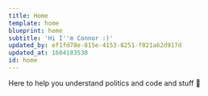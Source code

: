 ```yaml
---
title: Home
template: home
blueprint: home
subtitle: 'Hi I''m Connor :)'
updated_by: ef1fd78e-815e-4153-8251-f021a62d917d
updated_at: 1604183530
id: home
---
```

Here to help you understand politics and code and stuff 💯